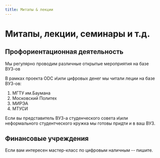 ```yaml
---
title: Митапы & лекции
---
```

# Митапы, лекции, cеминары и т.д.

## Профориентационная деятельность

Мы регулярно проводим различные 
открытые мероприятия на базе ВУЗ-ов

В рамках проекта ODC и\или цифровых денег 
мы читали леции на базе ВУЗ-ов:
1. МГТУ им.Баумана
2. Московский Политех
3. МИРЭА
4. МТУСИ

Если вы представитель ВУЗ-а
студенческого совета
и\или
неформального студентческого кружка
мы готовы придти и в ваш ВУЗ.

## Финансовые учреждения

Если вам интересен мастер-класс
по цифровым наличным -- пишите.

## 